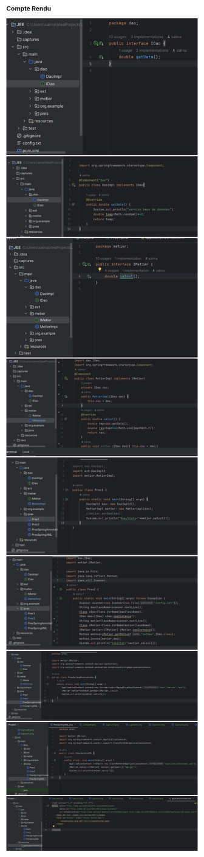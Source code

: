 <h3>Compte Rendu </h3>
<img src="captures/Capture1.png">
<img src="captures/Capture2.png">
<img src="captures/Capture3.png">
<img src="captures/Capture4.png">
<img src="captures/Capture5.png">
<img src="captures/Capture6.png">
<img src="captures/Capture7.png">
<img src="captures/Capture8.png">
<img src="captures/Capture9.png">
